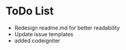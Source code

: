 # ToDo List 

* Redesign readme.md for better readability
* Update issue templates
* added codeigniter